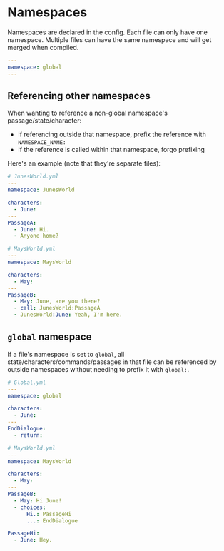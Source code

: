 # Namespaces

Namespaces are declared in the config. Each file can only have one namespace. Multiple files can have the same namespace and will get merged when compiled.

```yaml
---
namespace: global
---
```

## Referencing other namespaces

When wanting to reference a non-global namespace's passage/state/character:
- If referencing outside that namespace, prefix the reference with `NAMESPACE_NAME:`
- If the reference is called within that namespace, forgo prefixing

Here's an example (note that they're separate files):

```yaml
# JunesWorld.yml
---
namespace: JunesWorld

characters:
  - June:
---
PassageA:
  - June: Hi.
  - Anyone home?
```

```yaml
# MaysWorld.yml
---
namespace: MaysWorld

characters:
  - May:
---
PassageB:
  - May: June, are you there?
  - call: JunesWorld:PassageA
  - JunesWorld:June: Yeah, I'm here.
```

## `global` namespace

If a file's namespace is set to `global`, all state/characters/commands/passages in that file can be referenced by outside namespaces without needing to prefix it with `global:`.

```yaml
# Global.yml
---
namespace: global

characters:
  - June:
---
EndDialogue: 
  - return:
```

```yaml
# MaysWorld.yml
---
namespace: MaysWorld

characters:
  - May:
---
PassageB:
  - May: Hi June!
  - choices:
      Hi.: PassageHi
      ...: EndDialogue

PassageHi:
  - June: Hey.
```